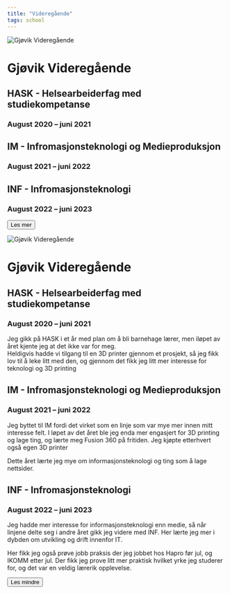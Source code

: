 ```yaml
---
title: "Videregående"
tags: school
---
```


![Gjøvik Videregående](/assets/images/School/GjovikVideregående.jpg)

# Gjøvik Videregående

<div class="spacer"></div>

## HASK - Helsearbeiderfag med studiekompetanse

### August 2020 – juni 2021

<div class="spacer"></div>

## IM - Infromasjonsteknologi og Medieproduksjon

### August 2021 – juni 2022

<div class="spacer"></div>

## INF - Infromasjonsteknologi

### August 2022 – juni 2023


<div class="spacer"></div>

<button class="expand-button">Les mer</button>

<div class="split">

![Gjøvik Videregående](/assets/images/School/GjovikVideregående.jpg)

# Gjøvik Videregående

<div class="spacer"></div>

## HASK - Helsearbeiderfag med studiekompetanse

### August 2020 – juni 2021

Jeg gikk på HASK i et år med plan om å bli barnehage lærer, men iløpet av året kjente jeg at det ikke var for meg.  
Heldigvis hadde vi tilgang til en 3D printer gjennom et prosjekt, så jeg fikk lov til å leke litt med den, og gjennom det fikk jeg litt mer interesse for teknologi og 3D printing

<div class="spacer"></div>

## IM - Infromasjonsteknologi og Medieproduksjon

### August 2021 – juni 2022

Jeg byttet til IM fordi det virket som en linje som var mye mer innen mitt interesse felt. I løpet av det året ble jeg enda mer engasjert for 3D printing og lage ting, og lærte meg Fusion 360 på fritiden. Jeg kjøpte etterhvert også egen 3D printer

Dette året lærte jeg mye om informasjonsteknologi og ting som å lage nettsider.

<div class="spacer"></div>

## INF - Infromasjonsteknologi

### August 2022 – juni 2023

Jeg hadde mer interesse for informasjonsteknologi enn medie, så når linjene delte seg i andre året gikk jeg videre med INF. Her lærte jeg mer i dybden om utvikling og drift innenfor IT.

Her fikk jeg også prøve jobb praksis der jeg jobbet hos Hapro før jul, og IKOMM etter jul. Der fikk jeg prove litt mer praktisk hvilket yrke jeg studerer for, og det var en veldig lærerik opplevelse.


<div class="spacer"></div>

<button class="expand-button">Les mindre</button>